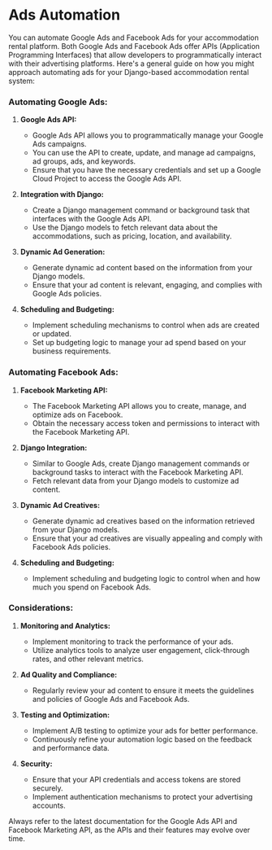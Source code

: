 # Ads Automation

You can automate Google Ads and Facebook Ads for your accommodation rental platform. Both Google Ads and Facebook Ads offer APIs (Application Programming Interfaces) that allow developers to programmatically interact with their advertising platforms. Here's a general guide on how you might approach automating ads for your Django-based accommodation rental system:

### Automating Google Ads:

1. **Google Ads API:**
	- Google Ads API allows you to programmatically manage your Google Ads campaigns.
	- You can use the API to create, update, and manage ad campaigns, ad groups, ads, and keywords.
	- Ensure that you have the necessary credentials and set up a Google Cloud Project to access the Google Ads API.

2. **Integration with Django:**
	- Create a Django management command or background task that interfaces with the Google Ads API.
	- Use the Django models to fetch relevant data about the accommodations, such as pricing, location, and availability.

3. **Dynamic Ad Generation:**
	- Generate dynamic ad content based on the information from your Django models.
	- Ensure that your ad content is relevant, engaging, and complies with Google Ads policies.

4. **Scheduling and Budgeting:**
	- Implement scheduling mechanisms to control when ads are created or updated.
	- Set up budgeting logic to manage your ad spend based on your business requirements.

### Automating Facebook Ads:

1. **Facebook Marketing API:**
	- The Facebook Marketing API allows you to create, manage, and optimize ads on Facebook.
	- Obtain the necessary access token and permissions to interact with the Facebook Marketing API.

2. **Django Integration:**
	- Similar to Google Ads, create Django management commands or background tasks to interact with the Facebook Marketing API.
	- Fetch relevant data from your Django models to customize ad content.

3. **Dynamic Ad Creatives:**
	- Generate dynamic ad creatives based on the information retrieved from your Django models.
	- Ensure that your ad creatives are visually appealing and comply with Facebook Ads policies.

4. **Scheduling and Budgeting:**
	- Implement scheduling and budgeting logic to control when and how much you spend on Facebook Ads.

### Considerations:

1. **Monitoring and Analytics:**
	- Implement monitoring to track the performance of your ads.
	- Utilize analytics tools to analyze user engagement, click-through rates, and other relevant metrics.

2. **Ad Quality and Compliance:**
	- Regularly review your ad content to ensure it meets the guidelines and policies of Google Ads and Facebook Ads.

3. **Testing and Optimization:**
	- Implement A/B testing to optimize your ads for better performance.
	- Continuously refine your automation logic based on the feedback and performance data.

4. **Security:**
	- Ensure that your API credentials and access tokens are stored securely.
	- Implement authentication mechanisms to protect your advertising accounts.

Always refer to the latest documentation for the Google Ads API and Facebook Marketing API, as the APIs and their features may evolve over time.
